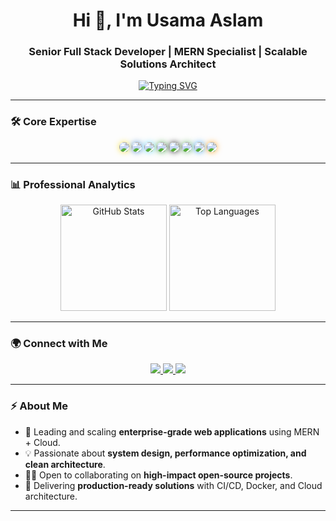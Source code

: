 <!-- Professional GitHub Profile README for Usama Aslam -->

<h1 align="center">Hi 👋, I'm Usama Aslam</h1>
<h3 align="center">Senior Full Stack Developer | MERN Specialist | Scalable Solutions Architect</h3>

<p align="center">
  <a href="https://github.com/usama940">
    <img src="https://readme-typing-svg.herokuapp.com?font=Fira+Code&weight=600&size=22&duration=3000&pause=1000&color=2E8B57&center=true&vCenter=true&width=600&lines=Senior+Full+Stack+Developer;MERN+Stack+Expert;Cloud-Native+Solutions;Mentor+%7C+Open+Source+Contributor" alt="Typing SVG" />
  </a>
</p>

---

### 🛠 Core Expertise  

<p align="center">
  <img src="https://img.shields.io/badge/-JavaScript-F7DF1E?style=for-the-badge&logo=javascript&logoColor=000&labelColor=white&color=F7DF1E" style="border-radius:50px;box-shadow:0px 0px 10px rgba(247,223,30,0.8);"/>
  <img src="https://img.shields.io/badge/-TypeScript-3178C6?style=for-the-badge&logo=typescript&logoColor=fff&labelColor=white&color=3178C6" style="border-radius:50px;box-shadow:0px 0px 10px rgba(49,120,198,0.8);"/>
  <img src="https://img.shields.io/badge/-React-61DAFB?style=for-the-badge&logo=react&logoColor=000&labelColor=white&color=61DAFB" style="border-radius:50px;box-shadow:0px 0px 10px rgba(97,218,251,0.8);"/>
  <img src="https://img.shields.io/badge/-Node.js-339933?style=for-the-badge&logo=node.js&logoColor=fff&labelColor=white&color=339933" style="border-radius:50px;box-shadow:0px 0px 10px rgba(51,153,51,0.8);"/>
  <img src="https://img.shields.io/badge/-Express-000000?style=for-the-badge&logo=express&logoColor=fff&labelColor=white&color=000000" style="border-radius:50px;box-shadow:0px 0px 10px rgba(0,0,0,0.8);"/>
  <img src="https://img.shields.io/badge/-MongoDB-47A248?style=for-the-badge&logo=mongodb&logoColor=fff&labelColor=white&color=47A248" style="border-radius:50px;box-shadow:0px 0px 10px rgba(71,162,72,0.8);"/>
  <img src="https://img.shields.io/badge/-Docker-2496ED?style=for-the-badge&logo=docker&logoColor=fff&labelColor=white&color=2496ED" style="border-radius:50px;box-shadow:0px 0px 10px rgba(36,150,237,0.8);"/>
  <img src="https://img.shields.io/badge/-AWS-FF9900?style=for-the-badge&logo=amazonaws&logoColor=fff&labelColor=white&color=FF9900" style="border-radius:50px;box-shadow:0px 0px 10px rgba(255,153,0,0.8);"/>
</p>

---

### 📊 Professional Analytics  

<p align="center">
  <picture>
    <source 
      srcset="https://github-readme-stats.vercel.app/api?username=usama940&show_icons=true&theme=tokyonight&count_private=true&hide_border=true" 
      media="(prefers-color-scheme: dark)" />
    <source 
      srcset="https://github-readme-stats.vercel.app/api?username=usama940&show_icons=true&theme=default&count_private=true&hide_border=true" 
      media="(prefers-color-scheme: light)" />
    <img height="170" alt="GitHub Stats" src="https://github-readme-stats.vercel.app/api?username=usama940&show_icons=true&theme=default&count_private=true&hide_border=true" />
  </picture>

  <picture>
    <source 
      srcset="https://github-readme-stats.vercel.app/api/top-langs/?username=usama940&layout=compact&theme=tokyonight&hide_border=true" 
      media="(prefers-color-scheme: dark)" />
    <source 
      srcset="https://github-readme-stats.vercel.app/api/top-langs/?username=usama940&layout=compact&theme=default&hide_border=true" 
      media="(prefers-color-scheme: light)" />
    <img height="170" alt="Top Languages" src="https://github-readme-stats.vercel.app/api/top-langs/?username=usama940&layout=compact&theme=default&hide_border=true" />
  </picture>
</p>

---

### 🌍 Connect with Me  

<p align="center">
  <a href="https://www.linkedin.com/in/usamaaslam-pakistan/" target="_blank">
    <img src="https://img.shields.io/badge/LinkedIn-0A66C2?style=for-the-badge&logo=linkedin&logoColor=white"/>
  </a>
  <a href="mailto:usama24.2r@gmail.com">
    <img src="https://img.shields.io/badge/Email-D14836?style=for-the-badge&logo=gmail&logoColor=white"/>
  </a>
  <a href="https://github.com/usama940">
    <img src="https://img.shields.io/badge/GitHub-171515?style=for-the-badge&logo=github&logoColor=white"/>
  </a>
</p>

---

### ⚡ About Me  

- 🔭 Leading and scaling **enterprise-grade web applications** using MERN + Cloud.  
- 💡 Passionate about **system design, performance optimization, and clean architecture**.  
- 🧑‍💻 Open to collaborating on **high-impact open-source projects**.  
- 🎯 Delivering **production-ready solutions** with CI/CD, Docker, and Cloud architecture.  

---
